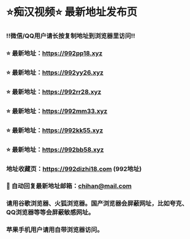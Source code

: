 # ⭐️痴汉视频⭐️ 最新地址发布页

### ‼️微信/QQ用户请长按复制地址到浏览器里访问‼️

### ⭐️ 最新地址：https://992pp18.xyz

### ⭐️ 最新地址：https://992yy26.xyz

### ⭐️ 最新地址：https://992rr28.xyz

### ⭐️ 最新地址：https://992mm33.xyz

### ⭐️ 最新地址：https://992kk55.xyz

### ⭐️ 最新地址：https://992bb58.xyz



### 地址收藏页：https://992dizhi18.com (992地址)
### 📧 自动回复最新地址邮箱：chihan@mail.com
### 请用谷歌浏览器、火狐浏览器。国产浏览器会屏蔽网址，比如夸克、QQ浏览器等等会屏蔽敏感网址。
### 苹果手机用户请用自带浏览器访问。
